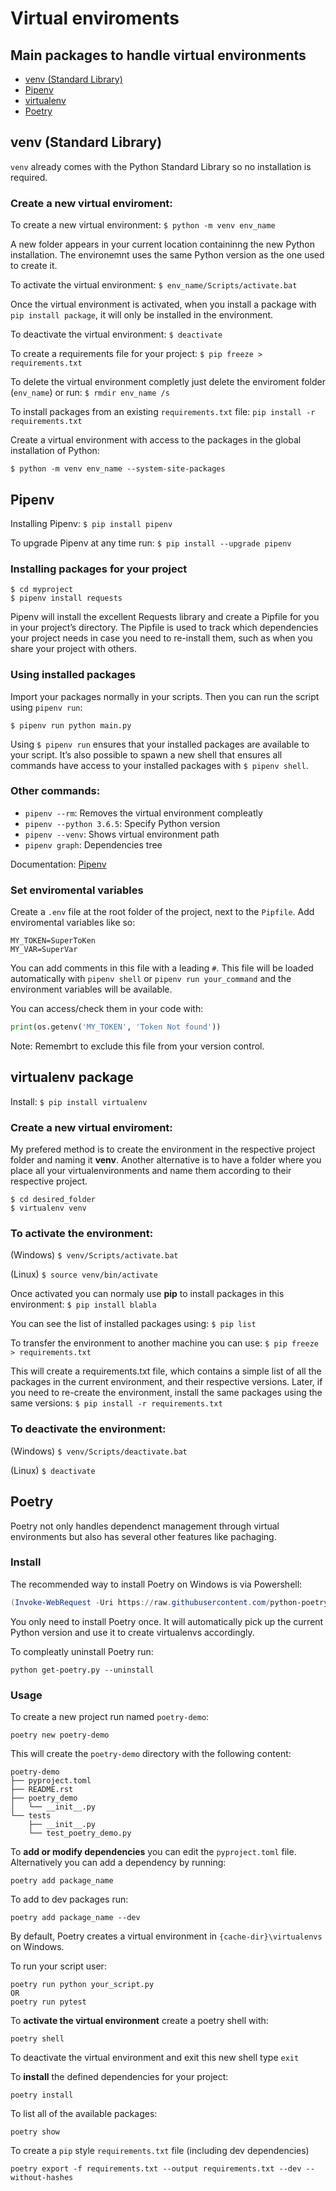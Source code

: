 # Virtual enviroments

## Main packages to handle virtual environments
- [venv (Standard Library)](#venv-(standard-library))
- [Pipenv](#pipenv)
- [virtualenv](#virtualenv-package)
- [Poetry](#poetry)


## venv (Standard Library)

`venv` already comes with the Python Standard Library so no installation is required.

### Create a new virtual enviroment: 

To create a new virtual environment: `$ python -m venv env_name`

A new folder appears in your current location containinng the new Python installation. The environemnt uses the same Python version as the one used to create it.

To activate the virtual environment: `$ env_name/Scripts/activate.bat`

Once the virtual environment is activated, when you install a package with `pip install package`, it will only be installed in the environment.

To deactivate the virtual environment: `$ deactivate`

To create a requirements file for your project: `$ pip freeze > requirements.txt`

To delete the virtual environment completly just delete the enviroment folder (`env_name`) or run: `$ rmdir env_name /s`

To install packages from an existing `requirements.txt` file: `pip install -r requirements.txt`

Create a virtual environment with access to the packages in the global installation of Python: 

`$ python -m venv env_name --system-site-packages`



## Pipenv

Installing Pipenv: `$ pip install pipenv`

To upgrade Pipenv at any time run: `$ pip install --upgrade pipenv`

### Installing packages for your project
```
$ cd myproject
$ pipenv install requests
```
Pipenv will install the excellent Requests library and create a Pipfile for you in your project’s directory. The Pipfile is used to track which dependencies your project needs in case you need to re-install them, such as when you share your project with others.

### Using installed packages

Import your packages normally in your scripts. Then you can run the script using `pipenv run`:

```
$ pipenv run python main.py
```

Using `$ pipenv run` ensures that your installed packages are available to your script. It’s also possible to spawn a new shell that ensures all commands have access to your installed packages with `$ pipenv shell`.

### Other commands:
* `pipenv --rm`: Removes the virtual environment compleatly
* `pipenv --python 3.6.5`: Specify Python version
* `pipenv --venv`: Shows virtual environment path
* `pipenv graph`: Dependencies tree

Documentation: [Pipenv](https://pipenv.readthedocs.io/en/latest/)

### Set enviromental variables

Create a `.env` file at the root folder of the project, next to the `Pipfile`. Add enviromental variables like so:
```
MY_TOKEN=SuperToKen
MY_VAR=SuperVar
```

You can add comments in this file with a leading `#`. This file will be loaded automatically with `pipenv shell` or `pipenv run your_command` and the environment variables will be available.

You can access/check them in your code with:
```python
print(os.getenv('MY_TOKEN', 'Token Not found'))
```

Note: Remembrt to exclude this file from your version control.


## virtualenv package

Install: `$ pip install virtualenv`

### Create a new virtual enviroment: 

My prefered method is to create the environment in the respective project folder and naming it **venv**. Another alternative is to have a folder where you place all your virtualenvironments and name them according to their respective project.
```
$ cd desired_folder
$ virtualenv venv 
```

### To activate the environment:

(Windows) `$ venv/Scripts/activate.bat`

(Linux) `$ source venv/bin/activate` 

Once activated you can normaly use **pip** to install packages in this environment: `$ pip install blabla`

You can see the list of installed packages using: `$ pip list`

To transfer the environment to another machine you can use: `$ pip freeze > requirements.txt` 

This will create a requirements.txt file, which contains a simple list of all the packages in the current environment, and their respective versions. Later, if you need to re-create the environment, install the same packages using the same versions: `$ pip install -r requirements.txt`


### To deactivate the environment:

(Windows) `$ venv/Scripts/deactivate.bat`

(Linux) `$ deactivate`


## Poetry

Poetry not only handles dependenct management through virtual environments but also has several other features like pachaging.

### Install

The recommended way to install Poetry on Windows is via Powershell:
```powershell
(Invoke-WebRequest -Uri https://raw.githubusercontent.com/python-poetry/poetry/master/get-poetry.py -UseBasicParsing).Content | python -
```
You only need to install Poetry once. It will automatically pick up the current Python version and use it to create virtualenvs accordingly.

To compleatly uninstall Poetry run:
```
python get-poetry.py --uninstall
```

### Usage

To create a new project run named `poetry-demo`:
```
poetry new poetry-demo
```
This will create the `poetry-demo` directory with the following content:
```
poetry-demo
├── pyproject.toml
├── README.rst
├── poetry_demo
│   └── __init__.py
└── tests
    ├── __init__.py
    └── test_poetry_demo.py
```

To **add or modify dependencies** you can edit the `pyproject.toml` file. Alternatively you can add a dependency by running:
```
poetry add package_name
```
To add to dev packages run:
```
poetry add package_name --dev
```
By default, Poetry creates a virtual environment in `{cache-dir}\virtualenvs` on Windows.

To run your script user:
```
poetry run python your_script.py
OR
poetry run pytest
```

To **activate the virtual environment** create a poetry shell with:
```
poetry shell
```

To deactivate the virtual environment and exit this new shell type `exit`

To **install** the defined dependencies for your project: 
```
poetry install
```

To list all of the available packages:
```
poetry show
```

To create a `pip` style `requirements.txt` file (including dev dependencies)
```
poetry export -f requirements.txt --output requirements.txt --dev --without-hashes
```

